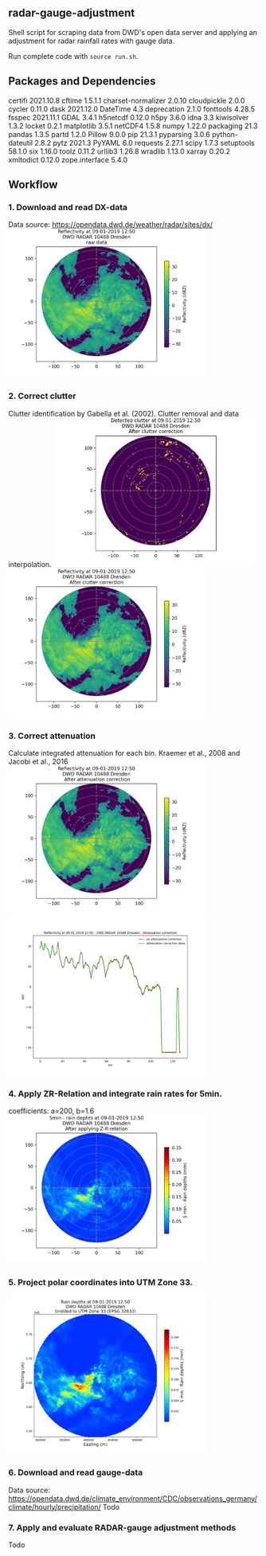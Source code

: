 ## radar-gauge-adjustment
Shell script for scraping data from DWD's open data server and applying an adjustment for radar rainfall rates with gauge data. 

Run complete code with ```source run.sh```.

## Packages and Dependencies
certifi            2021.10.8
cftime             1.5.1.1
charset-normalizer 2.0.10
cloudpickle        2.0.0
cycler             0.11.0
dask               2021.12.0
DateTime           4.3
deprecation        2.1.0
fonttools          4.28.5
fsspec             2021.11.1
GDAL               3.4.1
h5netcdf           0.12.0
h5py               3.6.0
idna               3.3
kiwisolver         1.3.2
locket             0.2.1
matplotlib         3.5.1
netCDF4            1.5.8
numpy              1.22.0
packaging          21.3
pandas             1.3.5
partd              1.2.0
Pillow             9.0.0
pip                21.3.1
pyparsing          3.0.6
python-dateutil    2.8.2
pytz               2021.3
PyYAML             6.0
requests           2.27.1
scipy              1.7.3
setuptools         58.1.0
six                1.16.0
toolz              0.11.2
urllib3            1.26.8
wradlib            1.13.0
xarray             0.20.2
xmltodict          0.12.0
zope.interface     5.4.0

## Workflow
### 1. Download and read DX-data 
Data source: https://opendata.dwd.de/weather/radar/sites/dx/   
<img src="images/radar_dx _drs_1901091250_raw.png" alt="radar_dx _drs_1901091250_raw" width="400"/>

### 2. Correct clutter
Clutter identification by Gabella et al. (2002). Clutter removal and data interpolation.
<img src="images/radar_dx _drs_1901091250_cluttermap.png" alt="radar_dx _drs_1901091250_raw" width="400"/><img src="images/radar_dx _drs_1901091250_noclutter.png" alt="radar_dx _drs_1901091250_raw" width="400"/>

### 3. Correct attenuation
Calculate integrated attenuation for each bin. Kraemer et al., 2008 and Jacobi et al., 2016
<img src="images/radar_dx _drs_1901091250_attcorr.png" alt="radar_dx _drs_1901091250_attcorr" width="400"/><img src="images/radar_dx _drs_1901091250_attcorr2.png" alt="radar_dx _drs_1901091250_attcorr2" width="400"/>

### 4. Apply ZR-Relation and integrate rain rates for 5min.
coefficients: a=200, b=1.6   
<img src="images/radar_dx _drs_1901091250_raindepths.png" alt="radar_dx _drs_1901091250_raindepths" width="400"/>

### 5. Project polar coordinates into UTM Zone 33. 
<img src="images/radar_dx _drs_1901091250_grid_250_1km.png" alt="radar_dx _drs_1901091250_grid_250_1km" width="400"/>

### 6. Download and read gauge-data 
Data source: https://opendata.dwd.de/climate_environment/CDC/observations_germany/climate/hourly/precipitation/
Todo

### 7. Apply and evaluate RADAR-gauge adjustment methods
Todo
